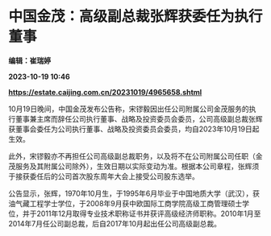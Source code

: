 # 中国金茂：高级副总裁张辉获委任为执行董事
**编辑：崔瑞婷**

**2023-10-19 10:46**

**https://estate.caijing.com.cn/20231019/4965658.shtml**

10月19日晚间，中国金茂发布公告称，宋镠毅因出任公司附属公司金茂服务的执行董事兼主席而辞任公司执行董事、战略及投资委员会委员，公司高级副总裁张辉获董事会委任为公司执行董事、战略及投资委员会委员，均自2023年10月19日起生效。

此外，宋镠毅亦不再担任公司高级副总裁职务，以及将不在公司附属公司任职（金茂服务及其附属公司除外），生效日期以实际变动为准。根据本公司章程，张辉须于接获委任后的公司首次股东周年大会上接受公司股东选举。

公告显示，张辉，1970年10月生，于1995年6月毕业于中国地质大学（武汉），获油气藏工程学士学位，于2008年9月获中欧国际工商学院高级工商管理硕士学位，并于2011年12月取得专业技术职称证书并获评高级经济师职称。2010年1月至2014年7月任公司副总裁，后自2017年10月起出任公司高级副总裁。